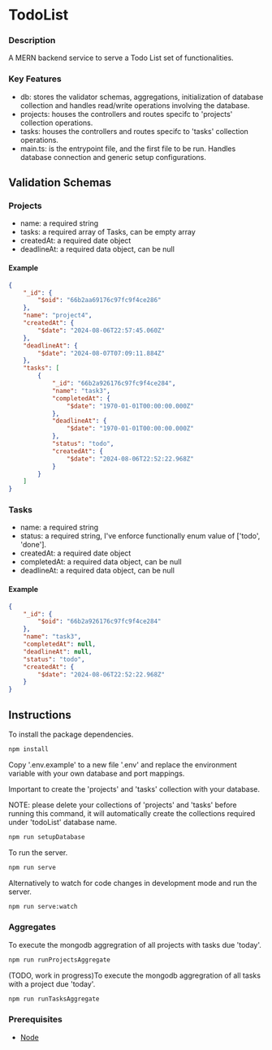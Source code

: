 # TodoList

### Description
A MERN backend service to serve a Todo List set of functionalities.

### Key Features
- db: stores the validator schemas, aggregations, initialization of database collection and handles read/write operations involving the database.
- projects: houses the controllers and routes specifc to 'projects' collection operations.
- tasks: houses the controllers and routes specifc to 'tasks' collection operations.
- main.ts: is the entrypoint file, and the first file to be run. Handles database connection and generic setup configurations.

## Validation Schemas

### Projects 
- name: a required string
- tasks: a required array of Tasks, can be empty array
- createdAt: a required date object
- deadlineAt: a required data object, can be null

#### Example
```json
{
    "_id": {
        "$oid": "66b2aa69176c97fc9f4ce286"
    },
    "name": "project4",
    "createdAt": {
        "$date": "2024-08-06T22:57:45.060Z"
    },
    "deadlineAt": {
        "$date": "2024-08-07T07:09:11.884Z"
    },
    "tasks": [
        {
            "_id": "66b2a926176c97fc9f4ce284",
            "name": "task3",
            "completedAt": {
                "$date": "1970-01-01T00:00:00.000Z"
            },
            "deadlineAt": {
                "$date": "1970-01-01T00:00:00.000Z"
            },
            "status": "todo",
            "createdAt": {
                "$date": "2024-08-06T22:52:22.968Z"
            }
        }
    ]
}
```
### Tasks
- name: a required string
- status: a required string, I've enforce functionally enum value of ['todo', 'done'].
- createdAt: a required date object
- completedAt: a required data object, can be null
- deadlineAt: a required data object, can be null

#### Example
```json
{
    "_id": {
        "$oid": "66b2a926176c97fc9f4ce284"
    },
    "name": "task3",
    "completedAt": null,
    "deadlineAt": null,
    "status": "todo",
    "createdAt": {
        "$date": "2024-08-06T22:52:22.968Z"
    }
}
```

## Instructions

To install the package dependencies.
```bash
npm install
```

Copy '.env.example' to a new file '.env' and replace the environment variable with your own database and port mappings.


Important to create the 'projects' and 'tasks' collection with your database. 

NOTE: please delete your collections of 'projects' and 'tasks' before running this command, it will automatically create the collections required under 'todoList' database name.
```bash
npm run setupDatabase
```

To run the server.
```bash
npm run serve
```

Alternatively to watch for code changes in development mode and run the server.
```bash
npm run serve:watch
```

### Aggregates

To execute the mongodb aggregration of all projects with tasks due 'today'.
```bash
npm run runProjectsAggregate
```

(TODO, work in progress)To execute the mongodb aggregration of all tasks with a project due 'today'.
```bash
npm run runTasksAggregate
```

### Prerequisites
- [Node](https://nodejs.org/en)


